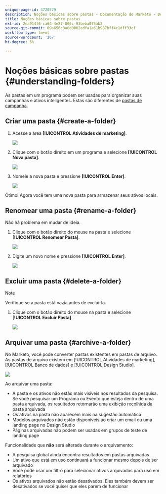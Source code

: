 ```yaml
---
unique-page-id: 4720779
description: Noções básicas sobre pastas - Documentação do Marketo - Documentação do produto
title: Noções básicas sobre pastas
exl-id: 2ea914f6-ca64-4e87-806c-93beba075ab2
source-git-commit: 09a656c3a0d0002edfa1a61b987bff4c1dff33cf
workflow-type: tm+mt
source-wordcount: '267'
ht-degree: 5%

---
```


# Noções básicas sobre pastas {#understanding-folders}

As pastas em um programa podem ser usadas para organizar suas campanhas e ativos inteligentes. Estas são diferentes de [pastas de campanha](/help/marketo/product-docs/core-marketo-concepts/miscellaneous/create-new-campaign-folder.md).

## Criar uma pasta {#create-a-folder}

1. Acesse a área **[!UICONTROL Atividades de marketing]**.

   ![](assets/ma.png)

1. Clique com o botão direito em um programa e selecione **[!UICONTROL Nova pasta]**.

   ![](assets/image2015-4-20-18-3a45-3a14.png)

1. Nomeie a nova pasta e pressione **[!UICONTROL Enter]**.

   ![](assets/image2015-4-20-18-3a46-3a57.png)

Ótimo! Agora você tem uma nova pasta para armazenar seus ativos locais.

## Renomear uma pasta {#rename-a-folder}

Não há problema em mudar de ideia.

1. Clique com o botão direito do mouse na pasta e selecione **[!UICONTROL Renomear Pasta]**.

   ![](assets/image2015-4-20-18-3a49-3a10.png)

1. Digite um novo nome e pressione **[!UICONTROL Enter]**.

   ![](assets/image2015-4-20-18-3a52-3a30.png)

## Excluir uma pasta {#delete-a-folder}

>[!NOTE]
>
>Verifique se a pasta está vazia antes de excluí-la.

1. Clique com o botão direito do mouse na pasta e selecione **[!UICONTROL Excluir Pasta]**.

   ![](assets/image2015-4-20-18-3a55-3a51.png)

## Arquivar uma pasta {#archive-a-folder}

No Marketo, você pode converter pastas existentes em pastas de arquivo. As pastas de arquivo existem em [!UICONTROL Atividades de marketing], [!UICONTROL Banco de dados] e [!UICONTROL Design Studio].

![](assets/image2015-4-20-19-3a3-3a46.png)

Ao arquivar uma pasta:

* A pasta e os ativos não estão mais visíveis nos resultados da pesquisa. Se você pesquisar um Programa ou Evento que esteja dentro de uma pasta arquivada, os resultados retornarão uma exibição recolhida da pasta arquivada
* Os ativos na pasta não aparecem mais na sugestão automática
* Modelos arquivados não estão disponíveis ao criar um email ou uma landing page no Design Studio
* Páginas arquivadas não podem ser usadas em grupos de teste de landing page

Funcionalidade que **não** será alterada durante o arquivamento:

* A pesquisa global ainda encontra resultados em pastas arquivadas
* Um ativo que está em uso continuará a funcionar mesmo depois de ser arquivado
* Você pode usar um filtro para selecionar ativos arquivados para uso em relatórios
* Os ativos arquivados não estão desativados. Eles também devem ser desativados se você quiser que eles parem de funcionar
